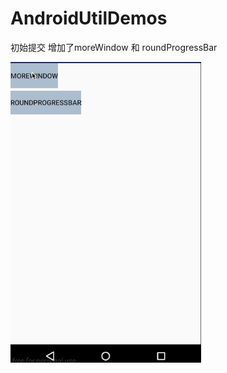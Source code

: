 # AndroidUtilDemos
初始提交  增加了moreWindow  和 roundProgressBar

![image](https://github.com/zxtanshui/AndroidUtilDemos/blob/master/app/assets/utils.gif)   
